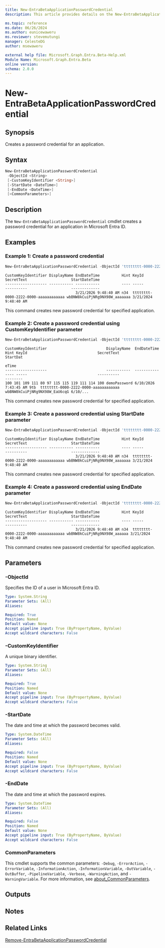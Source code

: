 ```yaml
---
title: New-EntraBetaApplicationPasswordCredential
description: This article provides details on the New-EntraBetaApplicationPasswordCredential command.

ms.topic: reference
ms.date: 06/26/2024
ms.author: eunicewaweru
ms.reviewer: stevemutungi
manager: CelesteDG
author: msewaweru

external help file: Microsoft.Graph.Entra.Beta-Help.xml
Module Name: Microsoft.Graph.Entra.Beta
online version:
schema: 2.0.0
---
```


# New-EntraBetaApplicationPasswordCredential

## Synopsis

Creates a password credential for an application.

## Syntax

```powershell
New-EntraBetaApplicationPasswordCredential 
 -ObjectId <String> 
 [-CustomKeyIdentifier <String>]
 [-StartDate <DateTime>] 
 [-EndDate <DateTime>] 
 [<CommonParameters>]
```

## Description

The `New-EntraBetaApplicationPasswordCredential` cmdlet creates a password credential for an application in Microsoft Entra ID.

## Examples

### Example 1: Create a password credential

```powershell
New-EntraBetaApplicationPasswordCredential -ObjectId 'tttttttt-0000-2222-0000-aaaaaaaaaaaa'
```

```output
CustomKeyIdentifier DisplayName EndDateTime          Hint KeyId                                SecretText                    StartDateTime
------------------- ----------- -----------          ---- -----                                ----------                    -------------
                                3/21/2026 9:48:40 AM n34  tttttttt-0000-2222-0000-aaaaaaaaaaaa wbBNW8kCuiPjNRg9NX98W_aaaaaaa 3/21/2024 9:48:40 AM
```

This command creates new password credential for specified application.

### Example 2: Create a password credential using CustomKeyIdentifier parameter

```powershell
New-EntraBetaApplicationPasswordCredential -ObjectId 'tttttttt-0000-2222-0000-aaaaaaaaaaaa' -CustomKeyIdentifier 'demoPassword'
```

```output
CustomKeyIdentifier                           DisplayName  EndDateTime          Hint KeyId                                SecretText                               StartDat
                                                                                                                                                                   eTime
-------------------                           -----------  -----------          ---- -----                                ----------                               --------
100 101 109 111 80 97 115 115 119 111 114 100 demoPassword 6/10/2026 7:43:45 AM 9tb  tttttttt-0000-2222-0000-aaaaaaaaaaaa wbBNW8kCuiPjNRg9NX98W_EaU6cqG 6/10/...

```

This command creates new password credential for specified application.

### Example 3: Create a password credential using StartDate parameter

```powershell
New-EntraBetaApplicationPasswordCredential -ObjectId 'tttttttt-0000-2222-0000-aaaaaaaaaaaa' -StartDate (get-date).AddYears(0)
```

```output
CustomKeyIdentifier DisplayName EndDateTime          Hint KeyId                                SecretText                    StartDateTime
------------------- ----------- -----------          ---- -----                                ----------                    -------------
                                3/21/2026 9:48:40 AM n34  tttttttt-0000-2222-0000-aaaaaaaaaaaa wbBNW8kCuiPjNRg9NX98W_aaaaaaa 3/21/2024 9:48:40 AM
```

This command creates new password credential for specified application.

### Example 4: Create a password credential using EndDate parameter

```powershell
New-EntraBetaApplicationPasswordCredential -ObjectId 'tttttttt-0000-2222-0000-aaaaaaaaaaaa'-EndDate (get-date).AddYears(2)
```

```output
CustomKeyIdentifier DisplayName EndDateTime          Hint KeyId                                SecretText                    StartDateTime
------------------- ----------- -----------          ---- -----                                ----------                    -------------
                                3/21/2026 9:48:40 AM n34  tttttttt-0000-2222-0000-aaaaaaaaaaaa wbBNW8kCuiPjNRg9NX98W_aaaaaa 3/21/2024 9:48:40 AM
```

This command creates new password credential for specified application.

## Parameters

### -ObjectId

Specifies the ID of a user in Microsoft Entra ID.

```yaml
Type: System.String
Parameter Sets: (All)
Aliases:

Required: True
Position: Named
Default value: None
Accept pipeline input: True (ByPropertyName, ByValue)
Accept wildcard characters: False
```

### -CustomKeyIdentifier

A unique binary identifier.

```yaml
Type: System.String
Parameter Sets: (All)
Aliases:

Required: True
Position: Named
Default value: None
Accept pipeline input: True (ByPropertyName, ByValue)
Accept wildcard characters: False
```

### -StartDate

The date and time at which the password becomes valid.

```yaml
Type: System.DateTime
Parameter Sets: (All)
Aliases:

Required: False
Position: Named
Default value: None
Accept pipeline input: True (ByPropertyName, ByValue)
Accept wildcard characters: False
```

### -EndDate

The date and time at which the password expires.

```yaml
Type: System.DateTime
Parameter Sets: (All)
Aliases:

Required: False
Position: Named
Default value: None
Accept pipeline input: True (ByPropertyName, ByValue)
Accept wildcard characters: False
```

### CommonParameters

This cmdlet supports the common parameters: `-Debug`, `-ErrorAction`, `-ErrorVariable`, `-InformationAction`, `-InformationVariable`, `-OutVariable`, `-OutBuffer`, `-PipelineVariable`, `-Verbose`, `-WarningAction`, and `-WarningVariable`. For more information, see [about_CommonParameters](https://go.microsoft.com/fwlink/?LinkID=113216).

## Outputs

## Notes

## Related Links

[Remove-EntraBetaApplicationPasswordCredential](Remove-EntraBetaApplicationPasswordCredential.md)
